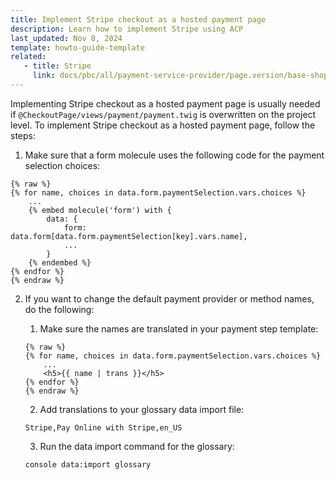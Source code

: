 ```yaml
---
title: Implement Stripe checkout as a hosted payment page
description: Learn how to implement Stripe using ACP
last_updated: Nov 8, 2024
template: howto-guide-template
related:
   - title: Stripe
     link: docs/pbc/all/payment-service-provider/page.version/base-shop/third-party-integrations/stripe/stripe.html
---
```


Implementing Stripe checkout as a hosted payment page is usually needed if `@CheckoutPage/views/payment/payment.twig` is overwritten on the project level. To implement Stripe checkout as a hosted payment page, follow the steps:

1. Make sure that a form molecule uses the following code for the payment selection choices:

```twig
{% raw %}
{% for name, choices in data.form.paymentSelection.vars.choices %}
    ...
    {% embed molecule('form') with {
        data: {
            form: data.form[data.form.paymentSelection[key].vars.name],
            ...
        }
    {% endembed %}
{% endfor %}
{% endraw %}       
```

2. If you want to change the default payment provider or method names, do the following:
   1. Make sure the names are translated in your payment step template:

   ```twig
   {% raw %}
   {% for name, choices in data.form.paymentSelection.vars.choices %}
       ...
       <h5>{{ name | trans }}</h5>
   {% endfor %}
   {% endraw %}
   ```

   2. Add translations to your glossary data import file:

   ```
   Stripe,Pay Online with Stripe,en_US
   ```

    3. Run the data import command for the glossary:

   ```bash
   console data:import glossary
   ```
